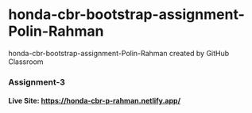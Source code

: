 # honda-cbr-bootstrap-assignment-Polin-Rahman
honda-cbr-bootstrap-assignment-Polin-Rahman created by GitHub Classroom

### Assignment-3

#### Live Site: https://honda-cbr-p-rahman.netlify.app/
